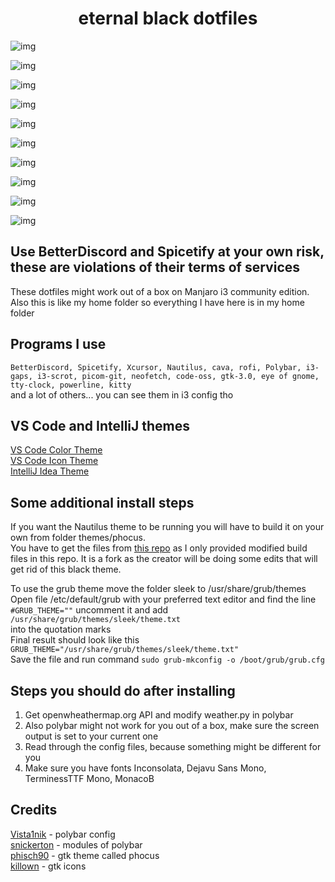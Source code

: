 <h1 align="center">eternal black dotfiles</h1>

![img](https://i.imgur.com/fZgBbWO.png)

![img](https://i.imgur.com/45gz3Gx.png)

![img](https://i.imgur.com/E9nqICO.png)

![img](https://i.imgur.com/RfkhksB.png)

![img](https://i.imgur.com/2bWj8zF.png)

![img](https://i.imgur.com/g2oqQyH.png)

![img](https://i.imgur.com/3ArJCEQ.png)

![img](https://i.imgur.com/2qGwLw5.png)

![img](https://i.imgur.com/zzpWSfF.png)

![img](https://i.imgur.com/Kbe0CA5.png)


## Use BetterDiscord and Spicetify at your own risk, these are violations of their terms of services


These dotfiles might work out of a box on Manjaro i3 community edition.  
Also this is like my home folder so everything I have here is in my home folder


## Programs I use

```BetterDiscord, Spicetify, Xcursor, Nautilus, cava, rofi, Polybar, i3-gaps, i3-scrot, picom-git, neofetch, code-oss, gtk-3.0, eye of gnome, tty-clock, powerline, kitty```  
and a lot of others... you can see them in i3 config tho


## VS Code and IntelliJ themes

[VS Code Color Theme](https://marketplace.visualstudio.com/items?itemName=Jaakko.black)  
[VS Code Icon Theme](https://marketplace.visualstudio.com/items?itemName=PKief.material-icon-theme)  
[IntelliJ Idea Theme](https://plugins.jetbrains.com/plugin/14059-darcula-pitch-black)


## Some additional install steps

If you want the Nautilus theme to be running you will have to build it on your own from folder themes/phocus.  
You have to get the files from [this repo](https://github.com/DarkReaper231/phocus) as I only provided modified build files in this repo. It is a fork as the creator will be doing some edits that will get rid of this black theme.

To use the grub theme move the folder sleek to /usr/share/grub/themes  
Open file /etc/default/grub with your preferred text editor and find the line `#GRUB_THEME=""` uncomment it and add `/usr/share/grub/themes/sleek/theme.txt`  
into the quotation marks  
Final result should look like this `GRUB_THEME="/usr/share/grub/themes/sleek/theme.txt"`  
Save the file and run command `sudo grub-mkconfig -o /boot/grub/grub.cfg`  


## Steps you should do after installing

1. Get openwheathermap.org API and modify weather.py in polybar  
2. Also polybar might not work for you out of a box, make sure the screen output is set to your current one  
3. Read through the config files, because something might be different for you  
4. Make sure you have fonts Inconsolata, Dejavu Sans Mono, TerminessTTF Mono, MonacoB  


## Credits

[Vista1nik](https://www.reddit.com/user/Vista1nik/) - polybar config  
[snickerton](https://www.reddit.com/user/snickerton/) - modules of polybar  
[phisch90](https://www.reddit.com/user/phisch90/) - gtk theme called phocus  
[killown](https://github.com/user/killown/) - gtk icons
